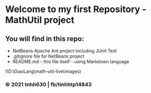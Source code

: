 # Welcome to my first Repository - MathUtil project

## You will find in this repo:

* NetBeans Apache Ant project including JUnit Test
* .gitignore file for NetBeans project
* README.md - this file itself - using Markdown language

!(D:\GiaoLang\math-util-live\images)
### © 2021 tnhh630 | fb/tinhhtp14843
